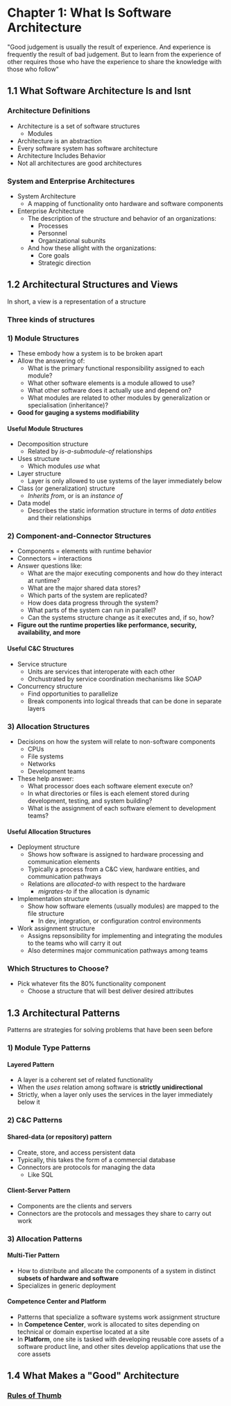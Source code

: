 # Chapter 1: What Is Software Architecture

"Good judgement is usually the result of experience. And experience is frequently the result of bad judgement. But to learn from the experience of other requires those who have the experience to share the knowledge with those who follow"

## 1.1 What Software Architecture Is and Isnt

### Architecture Definitions

* Architecture is a set of software structures
  * Modules
* Architecture is an abstraction
* Every software system has software architecture
* Architecture Includes Behavior
* Not all architectures are good architectures

### System and Enterprise Architectures

* System Architecture
  * A mapping of functionality onto hardware and software components
* Enterprise Architecture
  * The description of the structure and behavior of an organizations:
    * Processes
    * Personnel
    * Organizational subunits
  * And how these allight with the organizations:
    * Core goals
    * Strategic direction

## 1.2 Architectural Structures and Views

In short, a view is a representation of a structure

### Three kinds of structures

### 1) Module Structures

* These embody how a system is to be broken apart
* Allow the answering of:
  * What is the primary functional responsibility assigned to each module?
  * What other software elements is a module allowed to use?
  * What other software does it actually use and depend on?
  * What modules are related to other modules by generalization or specialisation (inheritance)?
* **Good for gauging a systems modifiability**

#### Useful Module Structures

* Decomposition structure
  * Related by *is-a-submodule-of* relationships
* Uses structure
  * Which modules *use* what
* Layer structure
  * Layer is only allowed to use systems of the layer immediately below
* Class (or generalization) structure
  * *Inherits from*, or is an *instance of*
* Data model
  * Describes the static information structure in terms of *data entities* and their relationships

### 2) Component-and-Connector Structures

* Components = elements with runtime behavior
* Connectors = interactions
* Answer questions like:
  * What are the major executing components and how do they interact at runtime?
  * What are the major shared data stores?
  * Which parts of the system are replicated?
  * How does data progress through the system?
  * What parts of the system can run in parallel?
  * Can the systems structure change as it executes and, if so, how?
* **Figure out the runtime properties like performance, security, availability, and more**

#### Useful C&C Structures

* Service structure
  * Units are services that interoperate with each other
  * Orchustrated by service coordination mechanisms like SOAP
* Concurrency structure
  * Find opportunities to parallelize
  * Break components into logical threads that can be done in separate layers

### 3) Allocation Structures

* Decisions on how the system will relate to non-software components
  * CPUs
  * File systems
  * Networks
  * Development teams
* These help answer:
  * What processor does each software element execute on?
  * In what directories or files is each element stored during development, testing, and system building?
  * What is the assignment of each software element to development teams?

#### Useful Allocation Structures

* Deployment structure
  * Shows how software is assigned to hardware processing and communication elements
  * Typically a process from a C&C view, hardware entities, and communication pathways
  * Relations are *allocated-to* with respect to the hardware
    * *migrates-to* if the allocation is dynamic
* Implementation structure
  * Show how software elements (usually modules) are mapped to the file structure
    * In dev, integration, or configuration control environments
* Work assignment structure
  * Assigns repsonsibility for implementing and integrating the modules to the teams who will carry it out
  * Also determines major communication pathways among teams

### Which Structures to Choose?

* Pick whatever fits the 80% functionality component
  * Choose a structure that will best deliver desired attributes

## 1.3 Architectural Patterns

Patterns are strategies for solving problems that have been seen before

### 1) Module Type Patterns

#### Layered Pattern

* A layer is a coherent set of related functionality
* When the *uses* relation among software is **strictly unidirectional**
* Strictly, when a layer only uses the services in the layer immediately below it

### 2) C&C Patterns

#### Shared-data (or repository) pattern

* Create, store, and access persistent data
* Typically, this takes the form of a commercial database
* Connectors are protocols for managing the data
  * Like SQL

#### Client-Server Pattern

* Components are the clients and servers
* Connectors are the protocols and messages they share to carry out work

### 3) Allocation Patterns

#### Multi-Tier Pattern

* How to distribute and allocate the components of a system in distinct **subsets of hardware and software**
* Specializes in generic deployment

#### Competence Center and Platform

* Patterns that specialize a software systems work assignment structure
* In **Competence Center**, work is allocated to sites depending on technical or domain expertise located at a site
* In **Platform**, one site is tasked with developing reusable core assets of a software product line, and other sites develop applications that use the core assets

## 1.4 What Makes a "Good" Architecture

### [Rules of Thumb](./RULES_OF_THUMB,md)
